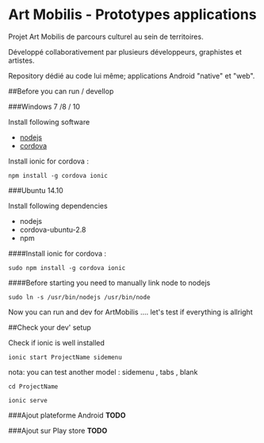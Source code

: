 # Art Mobilis - Prototypes applications

Projet Art Mobilis de parcours culturel au sein de territoires.

Développé collaborativement par plusieurs développeurs, graphistes et artistes.

Repository dédié au code lui même; applications Android "native" et "web".


##Before you can run / devellop

###Windows 7 /8 / 10

Install following software 
- [nodejs](http://nodejs.org)
- [cordova](http://cordova.apache.org)

Install ionic for cordova :

    npm install -g cordova ionic

###Ubuntu 14.10

Install following dependencies 
- nodejs
- cordova-ubuntu-2.8
- npm

####Install ionic for cordova :

    sudo npm install -g cordova ionic

####Before starting you need to manually link node to nodejs

    sudo ln -s /usr/bin/nodejs /usr/bin/node

Now you can run and dev for ArtMobilis .... let's test if everything is allright

##Check your dev' setup

Check if ionic is well installed

    ionic start ProjectName sidemenu
    
nota: you can test another model : sidemenu , tabs , blank

    cd ProjectName
    
    ionic serve

###Ajout plateforme Android
**TODO**

###Ajout sur Play store
**TODO**
